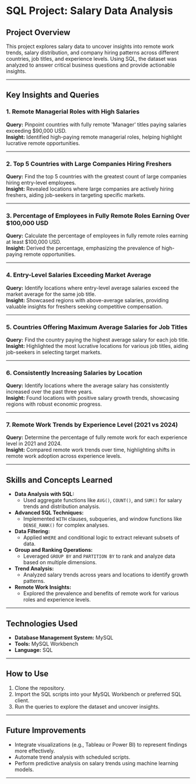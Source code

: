 # **SQL Project: Salary Data Analysis**

## **Project Overview**
This project explores salary data to uncover insights into remote work trends, salary distribution, and company hiring patterns across different countries, job titles, and experience levels. Using SQL, the dataset was analyzed to answer critical business questions and provide actionable insights.

---

## **Key Insights and Queries**

### **1. Remote Managerial Roles with High Salaries**
**Query:** Pinpoint countries with fully remote 'Manager' titles paying salaries exceeding $90,000 USD.  
**Insight:** Identified high-paying remote managerial roles, helping highlight lucrative remote opportunities.

---

### **2. Top 5 Countries with Large Companies Hiring Freshers**
**Query:** Find the top 5 countries with the greatest count of large companies hiring entry-level employees.  
**Insight:** Revealed locations where large companies are actively hiring freshers, aiding job-seekers in targeting specific markets.

---

### **3. Percentage of Employees in Fully Remote Roles Earning Over $100,000 USD**
**Query:** Calculate the percentage of employees in fully remote roles earning at least $100,000 USD.  
**Insight:** Derived the percentage, emphasizing the prevalence of high-paying remote opportunities.

---

### **4. Entry-Level Salaries Exceeding Market Average**
**Query:** Identify locations where entry-level average salaries exceed the market average for the same job title.  
**Insight:** Showcased regions with above-average salaries, providing valuable insights for freshers seeking competitive compensation.

---

### **5. Countries Offering Maximum Average Salaries for Job Titles**
**Query:** Find the country paying the highest average salary for each job title.  
**Insight:** Highlighted the most lucrative locations for various job titles, aiding job-seekers in selecting target markets.

---

### **6. Consistently Increasing Salaries by Location**
**Query:** Identify locations where the average salary has consistently increased over the past three years.  
**Insight:** Found locations with positive salary growth trends, showcasing regions with robust economic progress.

---

### **7. Remote Work Trends by Experience Level (2021 vs 2024)**
**Query:** Determine the percentage of fully remote work for each experience level in 2021 and 2024.  
**Insight:** Compared remote work trends over time, highlighting shifts in remote work adoption across experience levels.

---

## **Skills and Concepts Learned**
- **Data Analysis with SQL:**
  - Used aggregate functions like `AVG()`, `COUNT()`, and `SUM()` for salary trends and distribution analysis.
- **Advanced SQL Techniques:**
  - Implemented `WITH` clauses, subqueries, and window functions like `DENSE_RANK()` for complex analyses.
- **Data Filtering:**
  - Applied `WHERE` and conditional logic to extract relevant subsets of data.
- **Group and Ranking Operations:**
  - Leveraged `GROUP BY` and `PARTITION BY` to rank and analyze data based on multiple dimensions.
- **Trend Analysis:**
  - Analyzed salary trends across years and locations to identify growth patterns.
- **Remote Work Insights:**
  - Explored the prevalence and benefits of remote work for various roles and experience levels.

---

## **Technologies Used**
- **Database Management System:** MySQL
- **Tools:** MySQL Workbench
- **Language:** SQL

---

## **How to Use**
1. Clone the repository.
2. Import the SQL scripts into your MySQL Workbench or preferred SQL client.
3. Run the queries to explore the dataset and uncover insights.

---

## **Future Improvements**
- Integrate visualizations (e.g., Tableau or Power BI) to represent findings more effectively.
- Automate trend analysis with scheduled scripts.
- Perform predictive analysis on salary trends using machine learning models.

---
